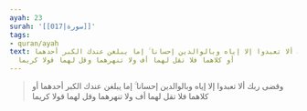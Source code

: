```yaml
---
ayah: 23
surah: '[[017|سورة]]'
tags:
- quran/ayah
text: وقضى ربك ألا تعبدوا إلا إياه وبالوالدين إحسانا ۚ إما يبلغن عندك الكبر أحدهما
  أو كلاهما فلا تقل لهما أف ولا تنهرهما وقل لهما قولا كريما
---
```

> وقضى ربك ألا تعبدوا إلا إياه وبالوالدين إحسانا ۚ إما يبلغن عندك الكبر أحدهما أو كلاهما فلا تقل لهما أف ولا تنهرهما وقل لهما قولا كريما
